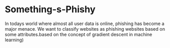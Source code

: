 # Something-s-Phishy
In todays world where almost all user data is online, phishing has become a major menace. We want to classify websites as phishing websites based on some attributes.based on the concept of gradient descent in machine learning)
